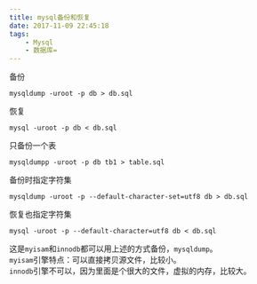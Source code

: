 ```yaml
---
title: mysql备份和恢复
date: 2017-11-09 22:45:18
tags:
	- Mysql
	- 数据库=
---
```


备份
	
	mysqldump -uroot -p db > db.sql

恢复
	
	mysql -uroot -p db < db.sql

只备份一个表
	
	mysqldumpp -uroot -p db tb1 > table.sql

<!-- more -->
备份时指定字符集
	
	mysqldump -uroot -p --default-character-set=utf8 db > db.sql

恢复也指定字符集
	
	mysql -uroot -p --default-character=utf8 db < db.sql

这是`myisam`和`innodb`都可以用上述的方式备份，`mysqldump`。  
`myisam`引擎特点：可以直接拷贝源文件，比较小。  
`innodb`引擎不可以，因为里面是个很大的文件，虚拟的内存，比较大。
